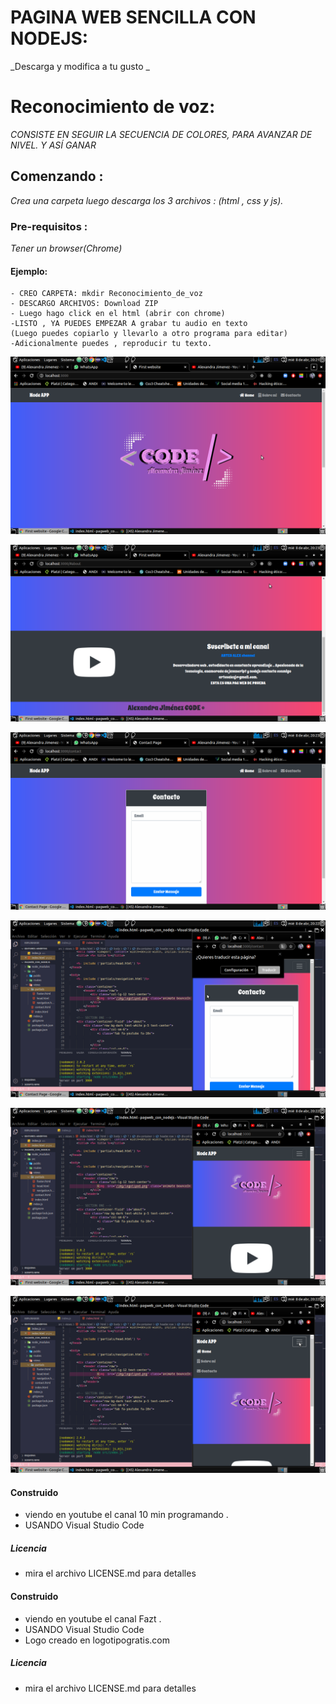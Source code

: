 # PAGINA WEB SENCILLA CON NODEJS:
 _Descarga y modifica a tu gusto  _


# Reconocimiento de voz:
 _CONSISTE EN SEGUIR LA SECUENCIA DE COLORES, PARA AVANZAR DE NIVEL. Y ASÍ GANAR_

## Comenzando :
_Crea una carpeta luego descarga los 3 archivos : (html , css y js)._ 
 

### Pre-requisitos :
_Tener un browser(Chrome)_


#### Ejemplo:
```
- CREO CARPETA: mkdir Reconocimiento_de_voz   
- DESCARGO ARCHIVOS: Download ZIP  
- Luego hago click en el html (abrir con chrome)  
-LISTO , YA PUEDES EMPEZAR A grabar tu audio en texto
(Luego puedes copiarlo y llevarlo a otro programa para editar)  
-Adicionalmente puedes , reproducir tu texto.
```


![Vista Principal](https://raw.githubusercontent.com/alexandrajimenezc/pagweb_con_nodejs/master/img_vista_de_la_pag/pgn5.png)    


![VISTA SOBRE MI/ abajo](https://raw.githubusercontent.com/alexandrajimenezc/pagweb_con_nodejs/master/img_vista_de_la_pag/pgn.png)    
 

![Vista CONTACTO](https://raw.githubusercontent.com/alexandrajimenezc/pagweb_con_nodejs/master/img_vista_de_la_pag/pgn1.png)   

![Vista RESPONSIVE Contacto](https://raw.githubusercontent.com/alexandrajimenezc/pagweb_con_nodejs/master/img_vista_de_la_pag/pgn2.png)      

![Vista RESPONSIVE Principal](https://raw.githubusercontent.com/alexandrajimenezc/pagweb_con_nodejs/master/img_vista_de_la_pag/pgn4.png)    

![Vista RESPONSIVE Nav](https://raw.githubusercontent.com/alexandrajimenezc/pagweb_con_nodejs/master/img_vista_de_la_pag/pgn3.png)    






#### Construido
 - viendo en youtube el canal 10 min programando  .  
 - USANDO Visual Studio Code  


##### Licencia 
 - mira el archivo LICENSE.md para detalles

#### Construido
 - viendo en youtube el canal Fazt  .  
 - USANDO Visual Studio Code   
 - Logo creado en logotipogratis.com   
 


##### Licencia 
 - mira el archivo LICENSE.md para detalles